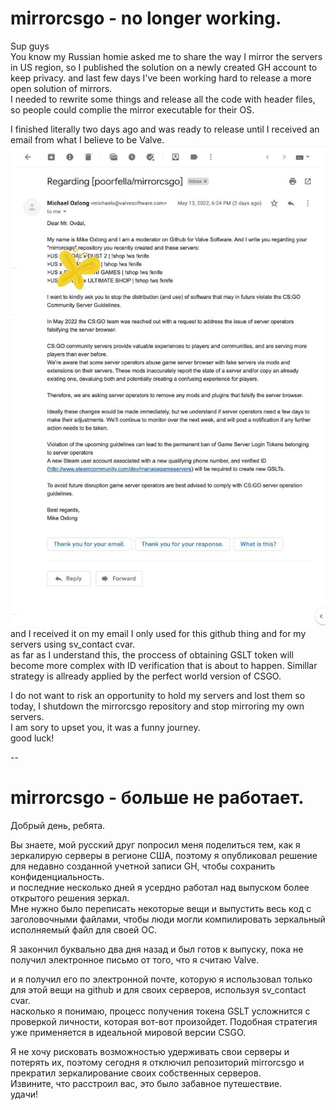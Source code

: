 # mirrorcsgo - no longer working. 
Sup guys  
You know my Russian homie asked me to share the way I mirror the servers in US region, so I published the solution on a newly created GH account to keep privacy. 
and last few days I've been working hard to release a more open solution of mirrors.  
I needed to rewrite some things and release all the code with header files, so people could complie the mirror executable for their OS.  
  
I finished literally two days ago and was ready to release until I received an email from what I believe to be Valve.  
![screenshot](https://raw.githubusercontent.com/poorfella/mirrorcsgo/main/_.jpeg)   
and I received it on my email I only used for this github thing and for my servers using sv_contact cvar.  
as far as I understand this, the proccess of obtaining GSLT token will become more complex with ID verification that is about to happen. Simillar strategy is allready applied by the perfect world version of CSGO.  

I do not want to risk an opportunity to hold my servers and lost them so today, I shutdown the mirrorcsgo repository and stop mirroring my own servers.  
I am sory to upset you, it was a funny journey.  
good luck!  
  
--
  

# mirrorcsgo - больше не работает.
Добрый день, ребята. 
  
Вы знаете, мой русский друг попросил меня поделиться тем, как я зеркалирую серверы в регионе США, поэтому я опубликовал решение для недавно созданной учетной записи GH, чтобы сохранить конфиденциальность.  
и последние несколько дней я усердно работал над выпуском более открытого решения зеркал.  
Мне нужно было переписать некоторые вещи и выпустить весь код с заголовочными файлами, чтобы люди могли компилировать зеркальный исполняемый файл для своей ОС.  
  
Я закончил буквально два дня назад и был готов к выпуску, пока не получил электронное письмо от того, что я считаю Valve.  
  
и я получил его по электронной почте, которую я использовал только для этой вещи на github и для своих серверов, используя sv_contact cvar.  
насколько я понимаю, процесс получения токена GSLT усложнится с проверкой личности, которая вот-вот произойдет. Подобная стратегия уже применяется в идеальной мировой версии CSGO.  
  
Я не хочу рисковать возможностью удерживать свои серверы и потерять их, поэтому сегодня я отключил репозиторий mirrorcsgo и прекратил зеркалирование своих собственных серверов.  
Извините, что расстроил вас, это было забавное путешествие.  
удачи!  

